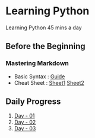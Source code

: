 # Learning Python

Learning Python 45 mins a day

## Before the Beginning

### Mastering Markdown
- Basic Syntax : [Guide](https://www.markdownguide.org/basic-syntax/)
- Cheat Sheet  : [Sheet1](https://guides.github.com/features/mastering-markdown/) [Sheet2](https://www.markdownguide.org/cheat-sheet/)

## Daily Progress
1. [Day - 01](/Day01/Day01.md)
2. [Day - 02](/Day02/Day02.md)
3. [Day - 03](/Day03)